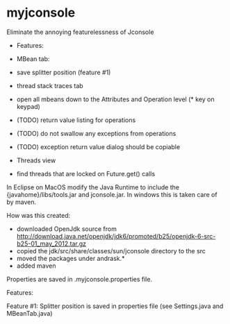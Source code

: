 myjconsole
==========

Eliminate the annoying featurelessness of Jconsole

- Features:

- MBean tab:
 - save splitter position (feature #1)
 - thread stack traces tab
 - open all mbeans down to the Attributes and Operation level (* key on keypad)
 - (TODO) return value listing for operations
 - (TODO) do not swallow any exceptions from operations
 - (TODO) exception return value dialog should be copiable

- Threads view
 - find threads that are locked on Future.get() calls

In Eclipse on MacOS modify the Java Runtime to include the {javahome}/libs/tools.jar and jconsole.jar.
In windows this is taken care of by maven.

How was this created:
 - downloaded OpenJdk source from http://download.java.net/openjdk/jdk6/promoted/b25/openjdk-6-src-b25-01_may_2012.tar.gz
 - copied the jdk/src/share/classes/sun/jconsole directory to the src
 - moved the packages under andrask.*
 - added maven

Properties are saved in .myjconsole.properties file.

Features:

Feature #1: Splitter position is saved in properties file (see Settings.java and MBeanTab.java)